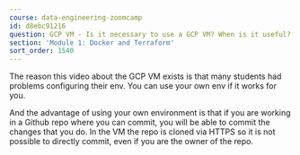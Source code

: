 ```yaml
---
course: data-engineering-zoomcamp
id: d8ebc91216
question: GCP VM - Is it necessary to use a GCP VM? When is it useful?
section: 'Module 1: Docker and Terraform'
sort_order: 1540
---
```


The reason this video about the GCP VM exists is that many students had problems configuring their env. You can use your own env if it works for you.

And the advantage of using your own environment is that if you are working in a Github repo where you can commit, you will be able to commit the changes that you do. In the VM the repo is cloned via HTTPS so it is not possible to directly commit, even if you are the owner of the repo.


